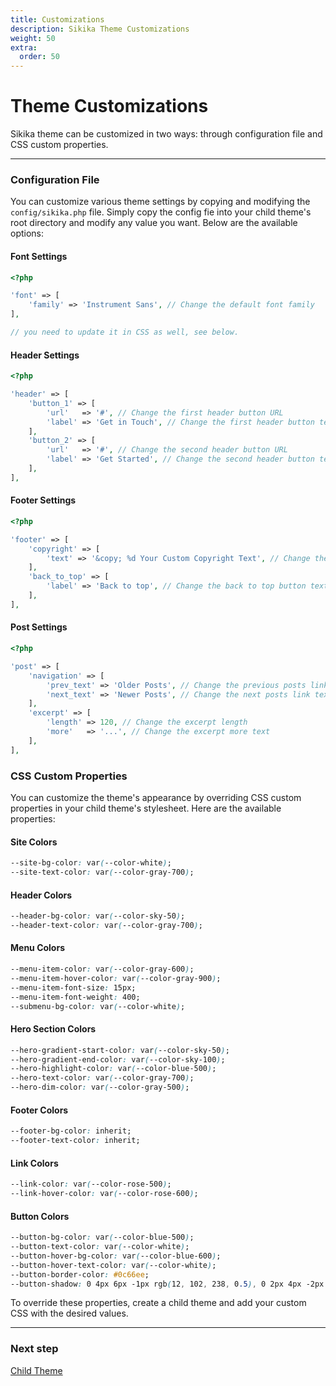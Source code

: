 ```yaml
---
title: Customizations
description: Sikika Theme Customizations
weight: 50
extra:
  order: 50
---
```


# Theme Customizations

Sikika theme can be customized in two ways: through configuration file and CSS custom properties.

---

### Configuration File

You can customize various theme settings by copying and modifying the `config/sikika.php` file. Simply copy the config fie into your child theme's root directory and modify any value you want. Below are the available options:

#### Font Settings

```php
<?php

'font' => [
    'family' => 'Instrument Sans', // Change the default font family
],

// you need to update it in CSS as well, see below.
```

#### Header Settings

```php
<?php

'header' => [
    'button_1' => [
        'url'   => '#', // Change the first header button URL
        'label' => 'Get in Touch', // Change the first header button text
    ],
    'button_2' => [
        'url'   => '#', // Change the second header button URL
        'label' => 'Get Started', // Change the second header button text
    ],
],
```

#### Footer Settings

```php
<?php

'footer' => [
    'copyright' => [
        'text' => '&copy; %d Your Custom Copyright Text', // Change the copyright text
    ],
    'back_to_top' => [
        'label' => 'Back to top', // Change the back to top button text
    ],
],
```

#### Post Settings

```php
<?php

'post' => [
    'navigation' => [
        'prev_text' => 'Older Posts', // Change the previous posts link text
        'next_text' => 'Newer Posts', // Change the next posts link text
    ],
    'excerpt' => [
        'length' => 120, // Change the excerpt length
        'more'   => '...', // Change the excerpt more text
    ],
],
```

### CSS Custom Properties

You can customize the theme's appearance by overriding CSS custom properties in your child theme's stylesheet. Here are the available properties:

#### Site Colors

```css
--site-bg-color: var(--color-white);
--site-text-color: var(--color-gray-700);
```

#### Header Colors

```css
--header-bg-color: var(--color-sky-50);
--header-text-color: var(--color-gray-700);
```

#### Menu Colors

```css
--menu-item-color: var(--color-gray-600);
--menu-item-hover-color: var(--color-gray-900);
--menu-item-font-size: 15px;
--menu-item-font-weight: 400;
--submenu-bg-color: var(--color-white);
```

#### Hero Section Colors

```css
--hero-gradient-start-color: var(--color-sky-50);
--hero-gradient-end-color: var(--color-sky-100);
--hero-highlight-color: var(--color-blue-500);
--hero-text-color: var(--color-gray-700);
--hero-dim-color: var(--color-gray-500);
```

#### Footer Colors

```css
--footer-bg-color: inherit;
--footer-text-color: inherit;
```

#### Link Colors

```css
--link-color: var(--color-rose-500);
--link-hover-color: var(--color-rose-600);
```

#### Button Colors

```css
--button-bg-color: var(--color-blue-500);
--button-text-color: var(--color-white);
--button-hover-bg-color: var(--color-blue-600);
--button-hover-text-color: var(--color-white);
--button-border-color: #0c66ee;
--button-shadow: 0 4px 6px -1px rgb(12, 102, 238, 0.5), 0 2px 4px -2px rgb(12, 102, 238, 0.5);
```

To override these properties, create a child theme and add your custom CSS with the desired values.

---

### Next step

[Child Theme](/docs/sikika/child-theme/)
